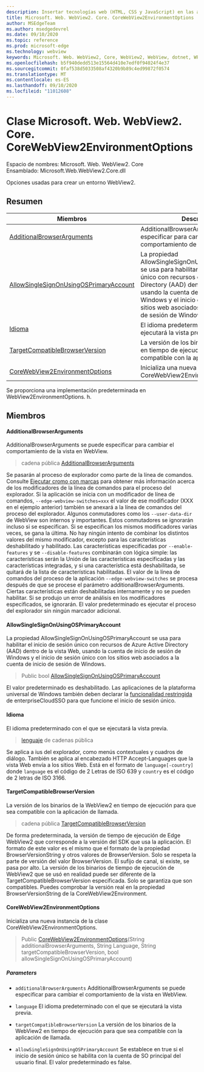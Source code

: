 ```yaml
---
description: Insertar tecnologías web (HTML, CSS y JavaScript) en las aplicaciones nativas con el control Microsoft Edge WebView2
title: Microsoft. Web. WebView2. Core. CoreWebView2EnvironmentOptions
author: MSEdgeTeam
ms.author: msedgedevrel
ms.date: 09/10/2020
ms.topic: reference
ms.prod: microsoft-edge
ms.technology: webview
keywords: Microsoft. Web. WebView2, Core, WebView2, WebView, dotnet, WPF, WinForms, App, Edge, CoreWebView2, CoreWebView2Controller, control de explorador, Edge HTML, Microsoft. Web. WebView2. Core. CoreWebView2EnvironmentOptions
ms.openlocfilehash: b5f940dedd513e15564d410e7edf0f94024f4e37
ms.sourcegitcommit: 0faf538d5033508af4320b9b89c4ed99872f0574
ms.translationtype: MT
ms.contentlocale: es-ES
ms.lasthandoff: 09/10/2020
ms.locfileid: "11012608"
---
```

# Clase Microsoft. Web. WebView2. Core. CoreWebView2EnvironmentOptions 

Espacio de nombres: Microsoft. Web. WebView2. Core \
Ensamblado: Microsoft.Web.WebView2.Core.dll

Opciones usadas para crear un entorno WebView2.

## Resumen

 Miembros                        | Descripciones
--------------------------------|---------------------------------------------
[AdditionalBrowserArguments](#additionalbrowserarguments) | AdditionalBrowserArguments se puede especificar para cambiar el comportamiento de la vista en WebView.
[AllowSingleSignOnUsingOSPrimaryAccount](#allowsinglesignonusingosprimaryaccount) | La propiedad AllowSingleSignOnUsingOSPrimaryAccount se usa para habilitar el inicio de sesión único con recursos de Azure Active Directory (AAD) dentro de la vista Web, usando la cuenta de inicio de sesión de Windows y el inicio de sesión único con los sitios web asociados a la cuenta de inicio de sesión de Windows.
[Idioma](#language) | El idioma predeterminado con el que se ejecutará la vista previa.
[TargetCompatibleBrowserVersion](#targetcompatiblebrowserversion) | La versión de los binarios de la WebView2 en tiempo de ejecución para que sea compatible con la aplicación de llamada.
[CoreWebView2EnvironmentOptions](#corewebview2environmentoptions) | Inicializa una nueva instancia de la clase CoreWebView2EnvironmentOptions.

Se proporciona una implementación predeterminada en WebView2EnvironmentOptions. h.

## Miembros

#### AdditionalBrowserArguments 

AdditionalBrowserArguments se puede especificar para cambiar el comportamiento de la vista en WebView.

> cadena pública [AdditionalBrowserArguments](#additionalbrowserarguments)

Se pasarán al proceso de explorador como parte de la línea de comandos. Consulte [Ejecutar cromo con marcas](https://aka.ms/RunChromiumWithFlags) para obtener más información acerca de los modificadores de la línea de comandos para el proceso del explorador. Si la aplicación se inicia con un modificador de línea de comandos, `--edge-webview-switches=xxx` el valor de ese modificador (XXX en el ejemplo anterior) también se anexará a la línea de comandos del proceso del explorador. Algunos conmutadores como los `--user-data-dir` de WebView son internos y importantes. Estos conmutadores se ignorarán incluso si se especifican. Si se especifican los mismos modificadores varias veces, se gana la última. No hay ningún intento de combinar los distintos valores del mismo modificador, excepto para las características deshabilitado y habilitado. Las características especificadas por `--enable-features` y se `--disable-features` combinarán con lógica simple: las características serán la Unión de las características especificadas y las características integradas, y si una característica está deshabilitada, se quitará de la lista de características habilitadas. El valor de la línea de comandos del proceso de la aplicación `--edge-webview-switches` se procesa después de que se procese el parámetro additionalBrowserArguments. Ciertas características están deshabilitadas internamente y no se pueden habilitar. Si se produjo un error de análisis en los modificadores especificados, se ignorarán. El valor predeterminado es ejecutar el proceso del explorador sin ningún marcador adicional.

#### AllowSingleSignOnUsingOSPrimaryAccount 

La propiedad AllowSingleSignOnUsingOSPrimaryAccount se usa para habilitar el inicio de sesión único con recursos de Azure Active Directory (AAD) dentro de la vista Web, usando la cuenta de inicio de sesión de Windows y el inicio de sesión único con los sitios web asociados a la cuenta de inicio de sesión de Windows.

> Public bool [AllowSingleSignOnUsingOSPrimaryAccount](#allowsinglesignonusingosprimaryaccount)

El valor predeterminado es deshabilitado. Las aplicaciones de la plataforma universal de Windows también deben declarar la [funcionalidad restringida](https://docs.microsoft.com/windows/uwp/packaging/app-capability-declarations#restricted-capabilities) de enterpriseCloudSSO para que funcione el inicio de sesión único.

#### Idioma 

El idioma predeterminado con el que se ejecutará la vista previa.

> [lenguaje](#language) de cadenas pública

Se aplica a ius del explorador, como menús contextuales y cuadros de diálogo. También se aplica al encabezado HTTP Accept-Languages que la vista Web envía a los sitios Web. Está en el formato de `language[-country]` donde `language` es el código de 2 Letras de ISO 639 y `country` es el código de 2 letras de ISO 3166.

#### TargetCompatibleBrowserVersion 

La versión de los binarios de la WebView2 en tiempo de ejecución para que sea compatible con la aplicación de llamada.

> cadena pública [TargetCompatibleBrowserVersion](#targetcompatiblebrowserversion)

De forma predeterminada, la versión de tiempo de ejecución de Edge WebView2 que corresponde a la versión del SDK que usa la aplicación. El formato de este valor es el mismo que el formato de la propiedad BrowserVersionString y otros valores de BrowserVersion. Solo se respeta la parte de versión del valor BrowserVersion. El sufijo de canal, si existe, se pasa por alto. La versión de los binarios de tiempo de ejecución de WebView2 que se usó en realidad puede ser diferente de la TargetCompatibleBrowserVersion especificada. Solo se garantiza que son compatibles. Puedes comprobar la versión real en la propiedad BrowserVersionString de la CoreWebView2Environment.

#### CoreWebView2EnvironmentOptions 

Inicializa una nueva instancia de la clase CoreWebView2EnvironmentOptions.

> Public [CoreWebView2EnvironmentOptions](#corewebview2environmentoptions)(String additionalBrowserArguments, String Language, String targetCompatibleBrowserVersion, bool allowSingleSignOnUsingOSPrimaryAccount)

##### Parameters
* `additionalBrowserArguments` AdditionalBrowserArguments se puede especificar para cambiar el comportamiento de la vista en WebView. 

* `language` El idioma predeterminado con el que se ejecutará la vista previa. 

* `targetCompatibleBrowserVersion` La versión de los binarios de la WebView2 en tiempo de ejecución para que sea compatible con la aplicación de llamada. 

* `allowSingleSignOnUsingOSPrimaryAccount` Se establece en true si el inicio de sesión único se habilita con la cuenta de SO principal del usuario final. El valor predeterminado es false.

